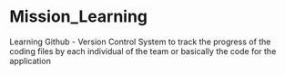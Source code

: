 # Mission_Learning
Learning Github - Version Control System to track the progress of the coding files by each individual of the team or basically the code for the application

